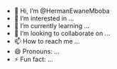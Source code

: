 - 👋 Hi, I’m @HermanEwaneMboba
- 👀 I’m interested in ...
- 🌱 I’m currently learning ...
- 💞️ I’m looking to collaborate on ...
- 📫 How to reach me ...
- 😄 Pronouns: ...
- ⚡ Fun fact: ...

<!---
HermanEwaneMboba/HermanEwaneMboba is a ✨ special ✨ repository because its `README.md` (this file) appears on your GitHub profile.
You can click the Preview link to take a look at your changes.
--->
